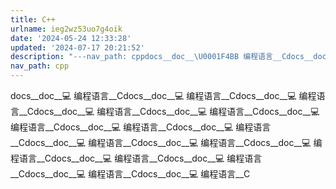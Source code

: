 ```yaml
---
title: C++
urlname: ieg2wz53uo7g4oik
date: '2024-05-24 12:33:28'
updated: '2024-07-17 20:21:52'
description: "---nav_path: cppdocs__doc__\U0001F4BB 编程语言__Cdocs__doc__\U0001F4BB 编程语言__Cdocs__doc__\U0001F4BB 编程语言__Cdocs__doc__\U0001F4BB 编程语言__Cdocs__doc__\U0001F4BB 编程语言__Cdocs__doc__\U0001F4BB 编程语言__Cdocs_..."
nav_path: cpp
---
```

docs__doc__💻 编程语言__Cdocs__doc__💻 编程语言__Cdocs__doc__💻 编程语言__Cdocs__doc__💻 编程语言__Cdocs__doc__💻 编程语言__Cdocs__doc__💻 编程语言__Cdocs__doc__💻 编程语言__Cdocs__doc__💻 编程语言__Cdocs__doc__💻 编程语言__Cdocs__doc__💻 编程语言__Cdocs__doc__💻 编程语言__Cdocs__doc__💻 编程语言__Cdocs__doc__💻 编程语言__Cdocs__doc__💻 编程语言__Cdocs__doc__💻 编程语言__C
